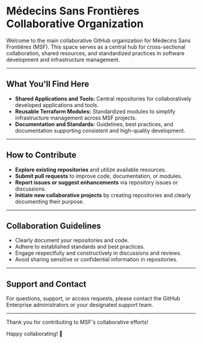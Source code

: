 # Médecins Sans Frontières Collaborative Organization

Welcome to the main collaborative GitHub organization for Médecins Sans Frontières (MSF). This space serves as a central hub for cross-sectional collaboration, shared resources, and standardized practices in software development and infrastructure management.

---

## What You'll Find Here

- **Shared Applications and Tools:** Central repositories for collaboratively developed applications and tools.
- **Reusable Terraform Modules:** Standardized modules to simplify infrastructure management across MSF projects.
- **Documentation and Standards:** Guidelines, best practices, and documentation supporting consistent and high-quality development.

---

## How to Contribute

- **Explore existing repositories** and utilize available resources.
- **Submit pull requests** to improve code, documentation, or modules.
- **Report issues or suggest enhancements** via repository issues or discussions.
- **Initiate new collaborative projects** by creating repositories and clearly documenting their purpose.

---

## Collaboration Guidelines

- Clearly document your repositories and code.
- Adhere to established standards and best practices.
- Engage respectfully and constructively in discussions and reviews.
- Avoid sharing sensitive or confidential information in repositories.

---

## Support and Contact

For questions, support, or access requests, please contact the GitHub Enterprise administrators or your designated support team.

---

Thank you for contributing to MSF's collaborative efforts!

Happy collaborating! 🎉
